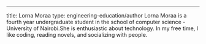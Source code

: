 ---
title: Lorna Moraa
type: engineering-education/author
Lorna Moraa is a fourth year undergraduate student in the school of computer science - University of Nairobi.She is enthusiastic about technology. In my free time, I like coding, reading novels, and socializing with people.
